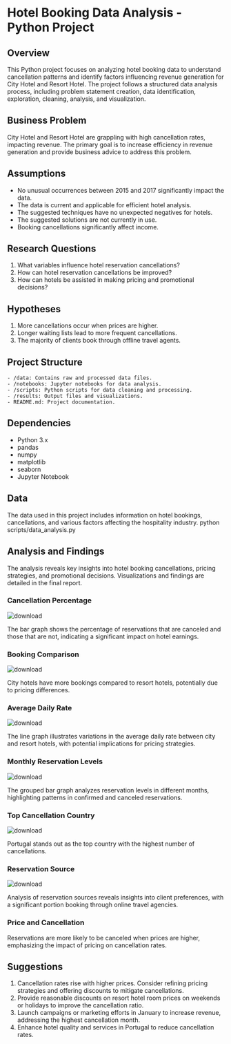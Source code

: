 # Hotel Booking Data Analysis - Python Project

## Overview

This Python project focuses on analyzing hotel booking data to understand cancellation patterns and identify factors influencing revenue generation for City Hotel and Resort Hotel. The project follows a structured data analysis process, including problem statement creation, data identification, exploration, cleaning, analysis, and visualization.

## Business Problem

City Hotel and Resort Hotel are grappling with high cancellation rates, impacting revenue. The primary goal is to increase efficiency in revenue generation and provide business advice to address this problem.

## Assumptions

- No unusual occurrences between 2015 and 2017 significantly impact the data.
- The data is current and applicable for efficient hotel analysis.
- The suggested techniques have no unexpected negatives for hotels.
- The suggested solutions are not currently in use.
- Booking cancellations significantly affect income.

## Research Questions

1. What variables influence hotel reservation cancellations?
2. How can hotel reservation cancellations be improved?
3. How can hotels be assisted in making pricing and promotional decisions?

## Hypotheses

1. More cancellations occur when prices are higher.
2. Longer waiting lists lead to more frequent cancellations.
3. The majority of clients book through offline travel agents.

## Project Structure

```plaintext
- /data: Contains raw and processed data files.
- /notebooks: Jupyter notebooks for data analysis.
- /scripts: Python scripts for data cleaning and processing.
- /results: Output files and visualizations.
- README.md: Project documentation.
```
## Dependencies

- Python 3.x
- pandas
- numpy
- matplotlib
- seaborn
- Jupyter Notebook
  
## Data

The data used in this project includes information on hotel bookings, cancellations, and various factors affecting the hospitality industry.
python scripts/data_analysis.py

## Analysis and Findings

The analysis reveals key insights into hotel booking cancellations, pricing strategies, and promotional decisions. Visualizations and findings are detailed in the final report.
### Cancellation Percentage

![download](https://github.com/manishmehta-in/Hotel-Booking-Data-Analysis--Python-Project/assets/140696340/6d4af813-c636-4770-ac1a-6efceef9cd79)

The bar graph shows the percentage of reservations that are canceled and those that are not, indicating a significant impact on hotel earnings.
### Booking Comparison

![download](https://github.com/manishmehta-in/Hotel-Booking-Data-Analysis--Python-Project/assets/140696340/472460d2-a8ff-4070-82ee-d0df4bca998e)

City hotels have more bookings compared to resort hotels, potentially due to pricing differences.
### Average Daily Rate
![download](https://github.com/manishmehta-in/Hotel-Booking-Data-Analysis--Python-Project/assets/140696340/014587a7-d062-40fc-81b9-807d2cfc2f1c)

The line graph illustrates variations in the average daily rate between city and resort hotels, with potential implications for pricing strategies.
### Monthly Reservation Levels
![download](https://github.com/manishmehta-in/Hotel-Booking-Data-Analysis--Python-Project/assets/140696340/04c78fae-95c6-42dd-8b0f-efed13b65289)

The grouped bar graph analyzes reservation levels in different months, highlighting patterns in confirmed and canceled reservations.
### Top Cancellation Country

![download](https://github.com/manishmehta-in/Hotel-Booking-Data-Analysis--Python-Project/assets/140696340/f50331a2-e95e-4407-906a-75ae58693c8a)

Portugal stands out as the top country with the highest number of cancellations.
### Reservation Source
![download](https://github.com/manishmehta-in/Hotel-Booking-Data-Analysis--Python-Project/assets/140696340/0603b133-ae40-4a37-b8d5-936d8f71dd6f)

Analysis of reservation sources reveals insights into client preferences, with a significant portion booking through online travel agencies.
### Price and Cancellation
Reservations are more likely to be canceled when prices are higher, emphasizing the impact of pricing on cancellation rates.

## Suggestions
1. Cancellation rates rise with higher prices. Consider refining pricing strategies and offering discounts to mitigate cancellations.
2. Provide reasonable discounts on resort hotel room prices on weekends or holidays to improve the cancellation ratio.
3. Launch campaigns or marketing efforts in January to increase revenue, addressing the highest cancellation month.
4. Enhance hotel quality and services in Portugal to reduce cancellation rates.







